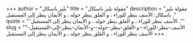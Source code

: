+++
author = "بليز باسكال"
title = "مقولة بليز باسكال"
description = "مقولة بليز باسكال: الأسف ينظر للوراء ، و القلق ينظر حوله ، و الأيمان ينظر إلى المستقبل ."
quote = '''الأسف ينظر للوراء ، و القلق ينظر حوله ، و الأيمان ينظر إلى المستقبل .''' 
slug = "الأسف-ينظر-للوراء--و-القلق-ينظر-حوله--و-الأيمان-ينظر-إلى-المستقبل-"
+++
الأسف ينظر للوراء ، و القلق ينظر حوله ، و الأيمان ينظر إلى المستقبل .
